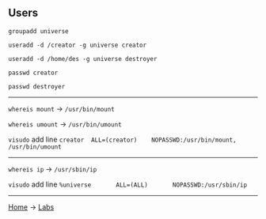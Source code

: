 ## Users

`groupadd universe`

`useradd -d /creator -g universe creator`

`useradd -d /home/des -g universe destroyer`

`passwd creator`

`passwd destroyer`

---

`whereis mount` -> `/usr/bin/mount`

`whereis umount` -> `/usr/bin/umount`

`visudo` add line `creator  ALL=(creator)    NOPASSWD:/usr/bin/mount, /usr/bin/umount`

---

`whereis ip` -> `/usr/sbin/ip`

`visudo` add line `%universe       ALL=(ALL)       NOPASSWD:/usr/sbin/ip`



---
[Home](../README.md) -> [Labs](labs.md)
